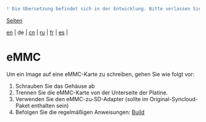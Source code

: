 ```diff
! Die Übersetzung befindet sich in der Entwicklung. Bitte verlassen Sie sich auf die englische Originalversion.
```

[Seiten](https://github.com/syncloud/docs/blob/master/de/index.md#seiten)

[en](https://github.com/syncloud/platform/wiki/eMMC) | 
de | 
[cn](https://github.com/syncloud/docs/blob/master/cn/content/eMMC.md) | 
[ru](https://github.com/syncloud/docs/blob/master/ru/content/eMMC.md) | 
[fr](https://github.com/syncloud/docs/blob/master/fr/content/eMMC.md) | 
[es](https://github.com/syncloud/docs/blob/master/es/content/eMMC.md) | 

# eMMC

Um ein Image auf eine eMMC-Karte zu schreiben, gehen Sie wie folgt vor:

1. Schrauben Sie das Gehäuse ab
2. Trennen Sie die eMMC-Karte von der Unterseite der Platine.
3. Verwenden Sie den eMMC-zu-SD-Adapter (sollte im Original-Syncloud-Paket enthalten sein)
4. Befolgen Sie die regelmäßigen Anweisungen: [Build]()
